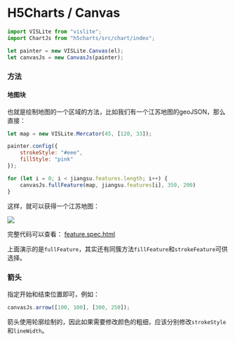 # H5Charts / Canvas

```js
import VISLite from "vislite";
import ChartJs from "h5charts/src/chart/index";

let painter = new VISLite.Canvas(el);
let canvasJs = new CanvasJs(painter);
```

### 方法

#### 地图块

也就是绘制地图的一个区域的方法，比如我们有一个江苏地图的geoJSON，那么直接：

```js
let map = new VISLite.Mercator(45, [120, 33]);

painter.config({
    strokeStyle: "#eee",
    fillStyle: "pink"
});

for (let i = 0; i < jiangsu.features.length; i++) {
    canvasJs.fullFeature(map, jiangsu.features[i], 350, 200)
}
```

这样，就可以获得一个江苏地图：

<img src="./images/jiangsu.png">

完整代码可以查看： [feature.spec.html](./test/feature.spec.html)

上面演示的是`fullFeature`，其实还有同簇方法`fillFeature`和`strokeFeature`可供选择。

### 箭头

指定开始和结束位置即可，例如：

```js
canvasJs.arrow([100, 100], [300, 250]);
```

箭头使用轮廓绘制的，因此如果需要修改颜色的粗细，应该分别修改`strokeStyle`和`lineWidth`。